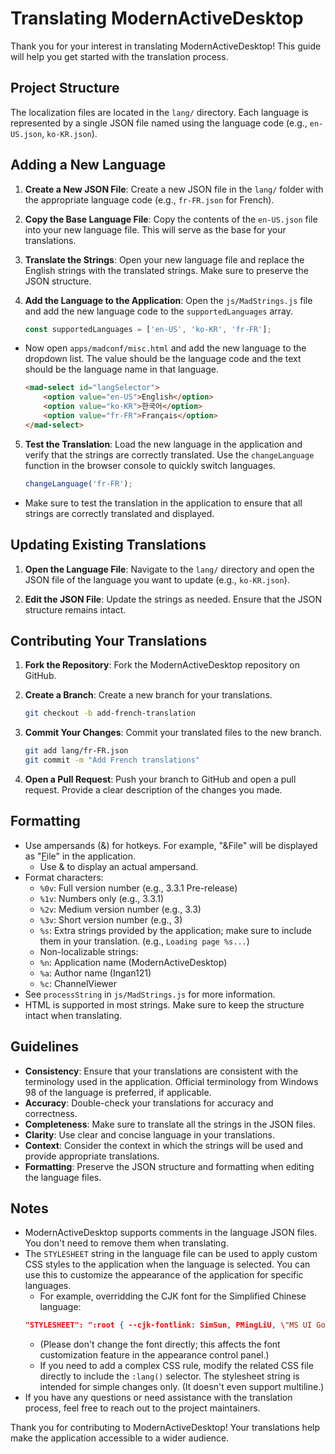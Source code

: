 # Translating ModernActiveDesktop
Thank you for your interest in translating ModernActiveDesktop! This guide will help you get started with the translation process.

<!--mad-only>
* Start by <a href="https://github.com/Ingan121/ModernActiveDesktop/blob/master/docs/Translating.md" target="_blank">opening this page in a web browser</a>!
* Also open this project in Explorer. <a href="javascript:madOpenWindow('SysplugSetupGuide.md', true)">Open this guide</a> and follow instructions 1-3.
* If you are using ModernActiveDesktop in a browser, clone the repository to your computer instead.
</mad-only-->

## Project Structure

The localization files are located in the `lang/` directory. Each language is represented by a single JSON file named using the language code (e.g., `en-US.json`, `ko-KR.json`).

## Adding a New Language

1. **Create a New JSON File**: Create a new JSON file in the `lang/` folder with the appropriate language code (e.g., `fr-FR.json` for French).

2. **Copy the Base Language File**: Copy the contents of the `en-US.json` file into your new language file. This will serve as the base for your translations.

3. **Translate the Strings**: Open your new language file and replace the English strings with the translated strings. Make sure to preserve the JSON structure.

4. **Add the Language to the Application**: Open the `js/MadStrings.js` file and add the new language code to the `supportedLanguages` array.

    ```js
    const supportedLanguages = ['en-US', 'ko-KR', 'fr-FR'];
    ```
* Now open `apps/madconf/misc.html` and add the new language to the dropdown list. The value should be the language code and the text should be the language name in that language.

    ```html
    <mad-select id="langSelector">
        <option value="en-US">English</option>
        <option value="ko-KR">한국어</option>
        <option value="fr-FR">Français</option>
    </mad-select>
    ```

5. **Test the Translation**: Load the new language in the application and verify that the strings are correctly translated. Use the `changeLanguage` function in the browser console to quickly switch languages.

    ```js
    changeLanguage('fr-FR');
    ```
* Make sure to test the translation in the application to ensure that all strings are correctly translated and displayed.

## Updating Existing Translations

1. **Open the Language File**: Navigate to the `lang/` directory and open the JSON file of the language you want to update (e.g., `ko-KR.json`).

2. **Edit the JSON File**: Update the strings as needed. Ensure that the JSON structure remains intact.

## Contributing Your Translations

1. **Fork the Repository**: Fork the ModernActiveDesktop repository on GitHub.

2. **Create a Branch**: Create a new branch for your translations.

    ```sh
    git checkout -b add-french-translation
    ```

3. **Commit Your Changes**: Commit your translated files to the new branch.

    ```sh
    git add lang/fr-FR.json
    git commit -m "Add French translations"
    ```

4. **Open a Pull Request**: Push your branch to GitHub and open a pull request. Provide a clear description of the changes you made.

## Formatting
* Use ampersands (&) for hotkeys. For example, "&File" will be displayed as "<ins>F</ins>ile" in the application.
    * Use \& to display an actual ampersand.
* Format characters:
    * `%0v`: Full version number (e.g., 3.3.1 Pre-release)
    * `%1v`: Numbers only (e.g., 3.3.1)
    * `%2v`: Medium version number (e.g., 3.3)
    * `%3v`: Short version number (e.g., 3)
    * `%s`: Extra strings provided by the application; make sure to include them in your translation. (e.g., `Loading page %s...`)
    * Non-localizable strings:
    * `%n`: Application name (ModernActiveDesktop)
    * `%a`: Author name (Ingan121)
    * `%c`: ChannelViewer
* See `processString` in `js/MadStrings.js` for more information.
* HTML is supported in most strings. Make sure to keep the structure intact when translating.

## Guidelines

- **Consistency**: Ensure that your translations are consistent with the terminology used in the application. Official terminology from Windows 98 of the language is preferred, if applicable.
- **Accuracy**: Double-check your translations for accuracy and correctness.
- **Completeness**: Make sure to translate all the strings in the JSON files.
- **Clarity**: Use clear and concise language in your translations.
- **Context**: Consider the context in which the strings will be used and provide appropriate translations.
- **Formatting**: Preserve the JSON structure and formatting when editing the language files.

## Notes
* ModernActiveDesktop supports comments in the language JSON files. You don't need to remove them when translating.
* The `STYLESHEET` string in the language file can be used to apply custom CSS styles to the application when the language is selected. You can use this to customize the appearance of the application for specific languages.
    * For example, overridding the CJK font for the Simplified Chinese language:
    ```json
    "STYLESHEET": ":root { --cjk-fontlink: SimSun, PMingLiU, \"MS UI Gothic\", Gulim; }"
    ```
    * (Please don't change the font directly; this affects the font customization feature in the appearance control panel.)
    * If you need to add a complex CSS rule, modify the related CSS file directly to include the `:lang()` selector. The stylesheet string is intended for simple changes only. (It doesn't even support multiline.)
* If you have any questions or need assistance with the translation process, feel free to reach out to the project maintainers.

Thank you for contributing to ModernActiveDesktop! Your translations help make the application accessible to a wider audience.